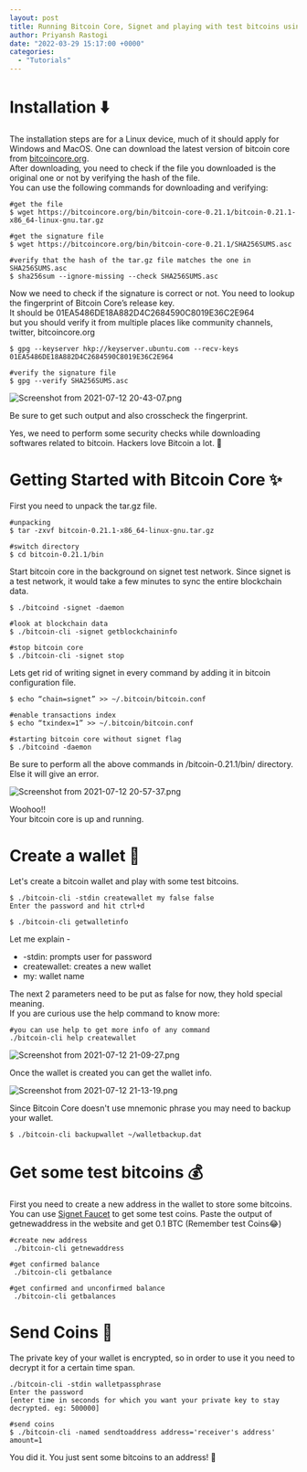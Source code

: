 ```yaml
---
layout: post
title: Running Bitcoin Core, Signet and playing with test bitcoins using Bitcoin-CLI 🌠
author: Priyansh Rastogi
date: "2022-03-29 15:17:00 +0000"
categories:
  - "Tutorials"
---
```


# Installation ⬇️

The installation steps are for a Linux device, much of it should apply for Windows and MacOS. One can download the latest version of bitcoin core from [bitcoincore.org](https://bitcoin.org/en/bitcoin-core/?ref=blog.summerofbitcoin.org).  
After downloading, you need to check if the file you downloaded is the original one or not by verifying the hash of the file.  
You can use the following commands for downloading and verifying:

```shell
#get the file
$ wget https://bitcoincore.org/bin/bitcoin-core-0.21.1/bitcoin-0.21.1-x86_64-linux-gnu.tar.gz

#get the signature file
$ wget https://bitcoincore.org/bin/bitcoin-core-0.21.1/SHA256SUMS.asc

#verify that the hash of the tar.gz file matches the one in SHA256SUMS.asc
$ sha256sum --ignore-missing --check SHA256SUMS.asc
```

Now we need to check if the signature is correct or not. You need to lookup the fingerprint of Bitcoin Core’s release key.  
It should be 01EA5486DE18A882D4C2684590C8019E36C2E964  
but you should verify it from multiple places like community channels, twitter, bitcoincore.org

```shell
$ gpg --keyserver hkp://keyserver.ubuntu.com --recv-keys 01EA5486DE18A882D4C2684590C8019E36C2E964

#verify the signature file
$ gpg --verify SHA256SUMS.asc
```

![Screenshot from 2021-07-12 20-43-07.png](https://cdn.hashnode.com/res/hashnode/image/upload/v1626102804267/aRi2fBbZI.png)

Be sure to get such output and also crosscheck the fingerprint.

Yes, we need to perform some security checks while downloading softwares related to bitcoin. Hackers love Bitcoin a lot. 🧐

# Getting Started with Bitcoin Core ✨

First you need to unpack the tar.gz file.

```shell
#unpacking 
$ tar -zxvf bitcoin-0.21.1-x86_64-linux-gnu.tar.gz

#switch directory 
$ cd bitcoin-0.21.1/bin
```

Start bitcoin core in the background on signet test network. Since signet is a test network, it would take a few minutes to sync the entire blockchain data.

```shell
$ ./bitcoind -signet -daemon

#look at blockchain data
$ ./bitcoin-cli -signet getblockchaininfo

#stop bitcoin core
$ ./bitcoin-cli -signet stop
```

Lets get rid of writing signet in every command by adding it in bitcoin configuration file.

```shell
$ echo “chain=signet” >> ~/.bitcoin/bitcoin.conf

#enable transactions index 
$ echo “txindex=1” >> ~/.bitcoin/bitcoin.conf

#starting bitcoin core without signet flag
$ ./bitcoind -daemon
```

Be sure to perform all the above commands in /bitcoin-0.21.1/bin/ directory.  
Else it will give an error.

![Screenshot from 2021-07-12 20-57-37.png](https://cdn.hashnode.com/res/hashnode/image/upload/v1626103678277/5iPhqSoDe.png)

Woohoo!!  
Your bitcoin core is up and running.

# Create a wallet 👜

Let's create a bitcoin wallet and play with some test bitcoins.

```shell
$ ./bitcoin-cli -stdin createwallet my false false
Enter the password and hit ctrl+d

$ ./bitcoin-cli getwalletinfo
```

Let me explain -

* -stdin: prompts user for password
* createwallet: creates a new wallet
* my: wallet name

The next 2 parameters need to be put as false for now, they hold special meaning.  
If you are curious use the help command to know more:

```shell
#you can use help to get more info of any command
./bitcoin-cli help createwallet
```

![Screenshot from 2021-07-12 21-09-27.png](https://cdn.hashnode.com/res/hashnode/image/upload/v1626104554213/3XyhVunmp.png)

Once the wallet is created you can get the wallet info.

![Screenshot from 2021-07-12 21-13-19.png](https://cdn.hashnode.com/res/hashnode/image/upload/v1626104613803/TzXkhvyaA.png)

Since Bitcoin Core doesn't use mnemonic phrase you may need to backup your wallet.

```shell
$ ./bitcoin-cli backupwallet ~/walletbackup.dat
```

# Get some test bitcoins 💰

First you need to create a new address in the wallet to store some bitcoins.  
You can use [Signet Faucet](https://signet.bc-2.jp/?ref=blog.summerofbitcoin.org) to get some test coins. Paste the output of getnewaddress in the website and get 0.1 BTC (Remember test Coins😂)

```shell
#create new address
 ./bitcoin-cli getnewaddress

#get confirmed balance
 ./bitcoin-cli getbalance

#get confirmed and unconfirmed balance
 ./bitcoin-cli getbalances
```

# Send Coins 💸

The private key of your wallet is encrypted, so in order to use it you need to decrypt it for a certain time span.

```shell
./bitcoin-cli -stdin walletpassphrase
Enter the password
[enter time in seconds for which you want your private key to stay decrypted. eg: 500000]

#send coins 
$ ./bitcoin-cli -named sendtoaddress address='receiver's address' amount=1
```

You did it. You just sent some bitcoins to an address! 💪
